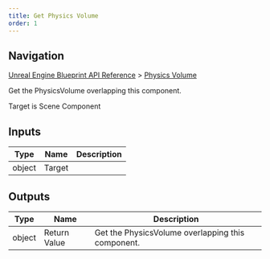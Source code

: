 ```yaml
---
title: Get Physics Volume
order: 1
---
```

## Navigation

[Unreal Engine Blueprint API Reference](https://dev.epicgames.com/documentation/en-us/unreal-engine/BlueprintAPI) > [Physics Volume](https://dev.epicgames.com/documentation/en-us/unreal-engine/BlueprintAPI/PhysicsVolume)

Get the PhysicsVolume overlapping this component.

Target is Scene Component

## Inputs

| Type | Name | Description |
| --- | --- | --- |
| object | Target |  |

## Outputs

| Type | Name | Description |
| --- | --- | --- |
| object | Return Value | Get the PhysicsVolume overlapping this component. |
